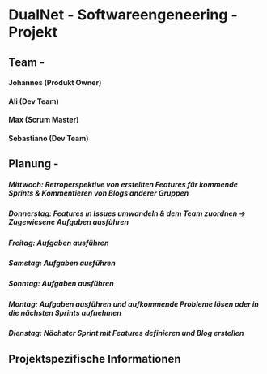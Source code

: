 # DualNet - Softwareengeneering - Projekt

## Team -
   #### Johannes (Produkt Owner)
   #### Ali (Dev Team)
   #### Max (Scrum Master)
   #### Sebastiano (Dev Team)

## Planung - 
   ##### Mittwoch:    Retroperspektive von erstellten Features für kommende Sprints & Kommentieren von Blogs anderer Gruppen
   ##### Donnerstag:  Features in Issues umwandeln & dem Team zuordnen -> Zugewiesene Aufgaben ausführen
   ##### Freitag:     Aufgaben ausführen
   ##### Samstag:     Aufgaben ausführen
   ##### Sonntag:     Aufgaben ausführen
   ##### Montag:      Aufgaben ausführen und aufkommende Probleme lösen oder in die nächsten Sprints aufnehmen
   ##### Dienstag:    Nächster Sprint mit Features definieren und Blog erstellen

## Projektspezifische Informationen
   
